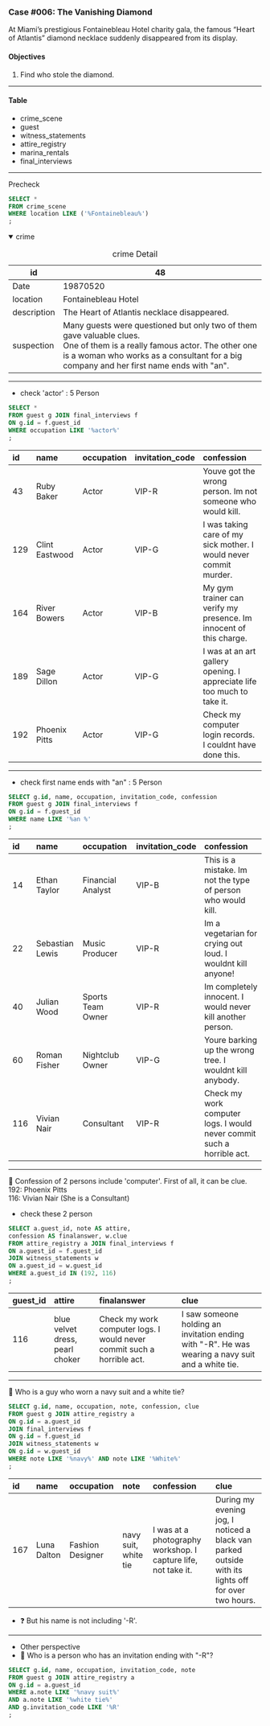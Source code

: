 ### Case #006: The Vanishing Diamond
At Miami’s prestigious Fontainebleau Hotel charity gala, the famous “Heart of Atlantis” diamond necklace suddenly disappeared from its display.
  
#### Objectives
1. Find who stole the diamond.
---
#### Table
* crime_scene
* guest
* witness_statements
* attire_registry
* marina_rentals
* final_interviews
---
Precheck
```SQL
SELECT *
FROM crime_scene
WHERE location LIKE ('%Fontainebleau%')
;
```

<details open><summary> crime </summary>

  
<table>
  <caption> crime Detail </caption>
  <thead>
    <tr>
      <th>id</th> <th>48</th>
    </tr>
  </thead>
    <tr>
    <td> Date </td> <td>19870520</td>
  </tr>
  <tr>
    <td> location </td> <td>Fontainebleau Hotel</td>
  </tr>
  <tr>
    <td> description </td> <td>The Heart of Atlantis necklace disappeared. </td>
  </tr>
    <tr>
    <td> suspection </td> <td>Many guests were questioned but only two of them gave valuable clues. </br> One of them is a really famous actor. The other one is a woman who works as a consultant for a big company and her first name ends with "an".</td>
  </tr>
</table>
</details>

---
* check 'actor' : 5 Person
```sql
SELECT *
FROM guest g JOIN final_interviews f
ON g.id = f.guest_id
WHERE occupation LIKE '%actor%'
;
```
|id|name|occupation|invitation_code|confession|
|:----|:----|:----|:----|:----|
|43|Ruby Baker|Actor|VIP-R|Youve got the wrong person. Im not someone who would kill.|
|129|Clint Eastwood|Actor|VIP-G|I was taking care of my sick mother. I would never commit murder.|
|164|River Bowers|Actor|VIP-B|My gym trainer can verify my presence. Im innocent of this charge.|
|189|Sage Dillon|Actor|VIP-G|I was at an art gallery opening. I appreciate life too much to take it.|
|192|Phoenix Pitts|Actor|VIP-G|Check my computer login records. I couldnt have done this.|
---
* check first name ends with "an" : 5 Person
```sql
SELECT g.id, name, occupation, invitation_code, confession
FROM guest g JOIN final_interviews f
ON g.id = f.guest_id
WHERE name LIKE '%an %'
;
```
|id|name|occupation|invitation_code|confession|
|:----|:----|:----|:----|:----|
|14|Ethan Taylor|Financial Analyst|VIP-B|This is a mistake. Im not the type of person who would kill.|
|22|Sebastian Lewis|Music Producer|VIP-R|Im a vegetarian for crying out loud. I wouldnt kill anyone!|
|40|Julian Wood|Sports Team Owner|VIP-R|Im completely innocent. I would never kill another person.|
|60|Roman Fisher|Nightclub Owner|VIP-G|Youre barking up the wrong tree. I wouldnt kill anybody.|
|116|Vivian Nair|Consultant|VIP-R|Check my work computer logs. I would never commit such a horrible act.|
---
🧐 Confession of 2 persons include 'computer'. First of all, it can be clue.  
192:	Phoenix Pitts  
116:	Vivian Nair (She is a Consultant)  
* check these 2 person
```sql
SELECT a.guest_id, note AS attire, 
confession AS finalanswer, w.clue
FROM attire_registry a JOIN final_interviews f
ON a.guest_id = f.guest_id
JOIN witness_statements w
ON a.guest_id = w.guest_id
WHERE a.guest_id IN (192, 116)
;
```
|guest_id|attire|finalanswer|clue|
|:----|:----|:----|:----|
|116|blue velvet dress, pearl choker|Check my work computer logs. I would never commit such a horrible act.|I saw someone holding an invitation ending with "-R". He was wearing a navy suit and a white tie.|
---
👤 Who is a guy who worn a navy suit and a white tie?
```SQL
SELECT g.id, name, occupation, note, confession, clue
FROM guest g JOIN attire_registry a
ON g.id = a.guest_id
JOIN final_interviews f
ON g.id = f.guest_id
JOIN witness_statements w
ON g.id = w.guest_id
WHERE note LIKE '%navy%' AND note LIKE '%White%'
;
```
|id|name|occupation|note|confession|clue|
|:----|:----|:----|:----|:----|:----|
|167|Luna Dalton|Fashion Designer|navy suit, white tie|I was at a photography workshop. I capture life, not take it.|During my evening jog, I noticed a black van parked outside with its lights off for over two hours.|

* ❓ But his name is not including '-R'.
---
* Other perspective
* 👤 Who is a person who has an invitation ending with "-R"?
```sql
SELECT g.id, name, occupation, invitation_code, note
FROM guest g JOIN attire_registry a
ON g.id = a.guest_id
WHERE a.note LIKE '%navy suit%'
AND a.note LIKE '%white tie%'
AND g.invitation_code LIKE '%R'
;
```


